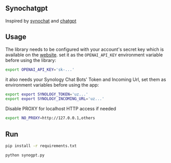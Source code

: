 
## Synochatgpt
Inspired by [synochat](https://github.com/bitcanon/synochat) and [chatgpt](https://chat.openai.com)

## Usage

The library needs to be configured with your account's secret key which is available on the [website](https://platform.openai.com/account/api-keys). set it as the `OPENAI_API_KEY` environment variable before using the library:

```bash
export OPENAI_API_KEY='sk-...'
```

it also needs your Synology Chat Bots' Token and Incoming Url, set them as environment variables before using the app:
```bash
export export SYNOLOGY_TOKEN='uz...'
export export SYNOLOGY_INCOMING_URL='uz...'
```

Disable PROXY for localhost HTTP access if needed
```bash
export NO_PROXY=http://127.0.0.1,others
```

## Run
```bash
pip install -r requirements.txt

python synogpt.py
```
